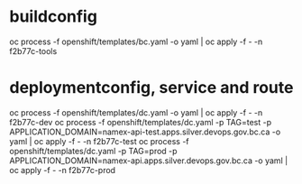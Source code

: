 
# buildconfig
oc process -f openshift/templates/bc.yaml -o yaml | oc apply -f - -n f2b77c-tools
# deploymentconfig, service and route
oc process -f openshift/templates/dc.yaml -o yaml | oc apply -f - -n f2b77c-dev
oc process -f openshift/templates/dc.yaml -p TAG=test -p APPLICATION_DOMAIN=namex-api-test.apps.silver.devops.gov.bc.ca -o yaml | oc apply -f - -n f2b77c-test
oc process -f openshift/templates/dc.yaml -p TAG=prod -p APPLICATION_DOMAIN=namex-api.apps.silver.devops.gov.bc.ca -o yaml | oc apply -f - -n f2b77c-prod

